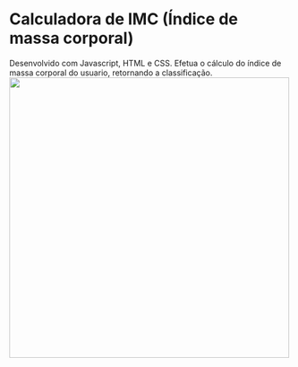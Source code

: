 # Calculadora de IMC (Índice de massa corporal)
Desenvolvido com Javascript, HTML e CSS.
Efetua o cálculo do índice de massa corporal do usuario, retornando a classificação.
<img src="https://user-images.githubusercontent.com/50770601/85088917-8a8f4c80-b1b7-11ea-9d03-88838c8f3189.jpg" width="500px">
